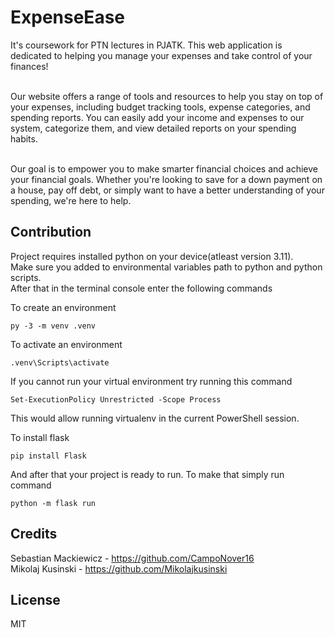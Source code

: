 # ExpenseEase
It's coursework for PTN lectures in PJATK. This web application is dedicated to helping you manage your expenses and take control of your finances! <br /><br />

Our website offers a range of tools and resources to help you stay on top of your expenses, including budget tracking tools, expense categories, and spending reports.
You can easily add your income and expenses to our system, categorize them, and view detailed reports on your spending habits.<br /><br />

Our goal is to empower you to make smarter financial choices and achieve your financial goals. Whether you're looking to save for a down payment on a house, pay off debt, or simply want to have a better understanding of your spending, we're here to help. 

## Contribution
Project requires installed python on your device(atleast version 3.11).<br />
Make sure you added to environmental variables path to python and python scripts.<br />
After that in the terminal console enter the following commands<br />

To create an environment
```pip
py -3 -m venv .venv
```

To activate an environment
```pip
.venv\Scripts\activate
```

If you cannot run your virtual environment try running this command 
```pip
Set-ExecutionPolicy Unrestricted -Scope Process
```
This would allow running virtualenv in the current PowerShell session.

To install flask
```pip
pip install Flask
```

And after that your project is ready to run. To make that simply run command
```pip
python -m flask run
```

## Credits
Sebastian Mackiewicz - https://github.com/CampoNover16 <br/>
Mikolaj Kusinski - https://github.com/Mikolajkusinski

## License

MIT